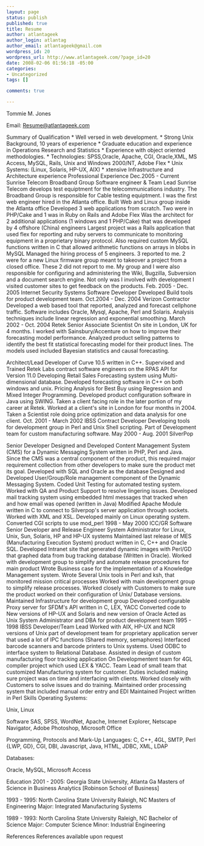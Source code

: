 ```yaml
--- 
layout: page
status: publish
published: true
title: Resume
author: atlantageek
author_login: atlantag
author_email: atlantageek@gmail.com
wordpress_id: 20
wordpress_url: http://www.atlantageek.com/?page_id=20
date: 2008-02-06 01:56:18 -05:00
categories: 
- Uncategorized
tags: []

comments: true

---
```

Tommie M. Jones

Email: Resume@atlantageek.com

Summary of Qualification
	* Well versed in web development.
	* Strong Unix Background, 10 years of experience
	* Graduate education and experience in Operations Research and Statistics
	* Experience with object oriented methodologies.
	* Technologies: SPSS,Oracle,  Apache, CGI, Oracle,XML, MS Access, MySQL, Rails, Unix and Windows 2000/NT, Adobe Flex
	* Unix Systems: (Linux, Solaris, HP-UX, AIX)
	* xtensive Infrastructure and Architecture experience
Professional Experience
Dec.2005 - Current
Sunrise Telecom Broadband Group
Software engineer &amp; Team Lead
Sunrise Telecom develops test equiptment for the telecommunications industry.  The Broadband Group is responsible for Cable testing equiptment. I was the first web engineer hired in the Atlanta office.
	Built Web and Linux group inside the Atlanta office
	Developed 3 web applications from scratch. Two were in PHP/Cake and 1 was in Ruby on Rails and Adobe Flex
	Was the architect for 2 additional applications  (1 windows and 1 PHP/Cake) that was developed by 4 offshore (China) engineers
	 Largest project was a Rails application that used flex for reporting and ruby servers to communicate to monitoring equipment in a proprietary binary protocol. Also required custom MySQL functions written in C that allowed arithmetic functions on arrays in blobs in MySQL
	Managed the hiring process of 5 engineers. 3 reported to me. 2 were for a new Linux firmware group meant to takeover a project from a closed office. These 2 did not report to me.
	My group and I were also responsible for configuring and administering the Wiki, Bugzilla, Subversion and a document search engine.
	Not only was I involved with development I visited customer sites to get feedback on the products.
Feb. 2005 - Dec. 2005
Internet Security Systems
Software Developer
	Developed Build tools for product development team.
Oct.2004 - Dec. 2004
Verizon
Contractor
	Developed a web based tool that reported, analyzed and forecast cellphone traffic.
	Software includes Oracle, Mysql, Apache, Perl and Solaris.
	Analysis techniques include linear regression and exponential smoothing.
March 2002 - Oct. 2004
Retek
Senior Associate Scientist
On site in London, UK for 4 months. I worked with Sainsbury/Accenture on how to improve their forecasting model performance. Analyzed product selling patterns to identify the best fit statistical forecasting model for their product lines. The models used included Bayesian statistics and causal forecasting.

Architect/Lead Developer of Curve 10.5 written in C++.
	Supervised and Trained Retek Labs contract software engineers on the RPAS API for Version 11.0
	Developing Retail Sales Forecasting system using Multi-dimensional database.
	Developed forecasting software in C++ on both windows and unix.
	Pricing Analysis for Best Buy using Regression and Mixed Integer
	Programming.
	Developed product configuration software in Java using SWING.
	 Taken a client facing role in the later portion of my career at Retek.
	 Worked at a client's site in London for four months in 2004.
	 Taken a Scientist role doing price optimization and data analysis for one
	 client.
Oct. 2001 - March 2002
IBSS
Contract Developer
	 Developing tools for development group in Perl and Unix Shell scripting.
	 Part of Development team for custom manufacturing software.
May 2000 - Aug. 2001
SilverPop

Senior Developer
	 Designed and Developed Content Management System (CMS) for a Dynamic Messaging System written in PHP, Perl and Java.  Since the CMS was a central component of the product, this required major requirement collection from other developers to make sure the product met its goal.
	 Developed with SQL and Oracle as the database
	Designed and Developed User/Group/Role management component of the Dynamic Messaging System.
	 Coded Unit Testing for automated testing system.
	 Worked with QA and Product Support to resolve lingering issues.
	 Developed mail tracking system using embedded html messages that tracked when and how email was opened (written in Java)
	 Modified Apache Module written in C to connect to Silverpop's server application through sockets.
	 Worked with XML and XSL.
	Developed mainly on Linux operating system.
	Converted CGI scripts to use mod_perl
1998 - May 2000
ICC/GR Software
Senior Developer and Release Engineer
	 System Administrator for Linux, Unix, Sun, Solaris, HP and HP-UX systems
	 Maintained last release of MES (Manufacturing Execution System) product written in C, C++ and Oracle SQL.
	 Developed Intranet site that generated dynamic images with Perl/GD that graphed data from bug tracking database (Written in Oracle).
	Worked with development group to simplify and automate release procedures for main product
	Wrote Business case for the implementation of a Knowledge Management system.
	Wrote Several Unix tools in Perl and ksh, that monitored mission critical processes
	Worked with main development group to simplify release processes.
	Worked closely with Customers to make sure the product worked on their configuration of Unix/ Database versions.
	Maintained Infrastructure for development group
	Developed configurable Proxy server for SFDM's API written in C, LEX, YACC
	Converted code to New versions of HP-UX and Solaris and new version of Oracle
	Acted as Unix System Administrator and DBA for product development team
1995 - 1998
IBSS
Developer/Team Lead
	 Worked with AIX, HP-UX and NCR versions of Unix
	 part of development team for proprietary application server that used
	 a lot of IPC functions (Shared memory, semaphores)
	 Interfaced barcode scanners and barcode printers to Unix systems.
	 Used ODBC to interface system to Relational Database.
	Assisted in design of custom manufacturing floor tracking application
	On Developmentent team for 4GL compiler project which used LEX &amp; YACC.
	Team Lead of small team that customized Manufacturing system for customer.  Duties included making sure project was on time and interfacing with clients.
	Worked closely with Customers to solve issues and do training.
	Maintained order processing system that included manual order entry and EDI
	Maintained Project written in Perl
Skills
Operating Systems:

Unix, Linux

Software
SAS, SPSS, WordNet, Apache, Internet Explorer, Netscape Navigator, Adobe Photoshop, Microsoft Office

Programming, Protocols and Mark-Up Languages:
C, C++, 4GL, SMTP, Perl {LWP, GD}, CGI, DBI, Javascript, Java, HTML, JDBC, XML,
LDAP

Databases:

Oracle, MySQL, Microsoft Access

Education
2001 - 2005: Georgia State University, Atlanta Ga
Masters of Science in Business Analytics \[Robinson School of Business\]

1993 - 1995: North Carolina State University Raleigh, NC
Masters of Engineering Major: Integrated Manufacturing
Systems

1989 - 1993: North Carolina State University Raleigh, NC
Bachelor of Science Major: Computer Science Minor: Industrial Engineering

References
References available upon request
